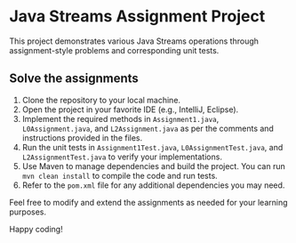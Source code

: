 # Java Streams Assignment Project

This project demonstrates various Java Streams operations through assignment-style problems and corresponding unit tests.


## Solve the assignments
1. Clone the repository to your local machine.
2. Open the project in your favorite IDE (e.g., IntelliJ, Eclipse).
3. Implement the required methods in `Assignment1.java`,  `L0Assignment.java`, and `L2Assignment.java` as per the comments and instructions provided in the files.
4. Run the unit tests in `Assignment1Test.java`, `L0AssignmentTest.java`, and `L2AssignmentTest.java` to verify your implementations.
5. Use Maven to manage dependencies and build the project. You can run `mvn clean install` to compile the code and run tests.
6. Refer to the `pom.xml` file for any additional dependencies you may need.

Feel free to modify and extend the assignments as needed for your learning purposes.


Happy coding!

